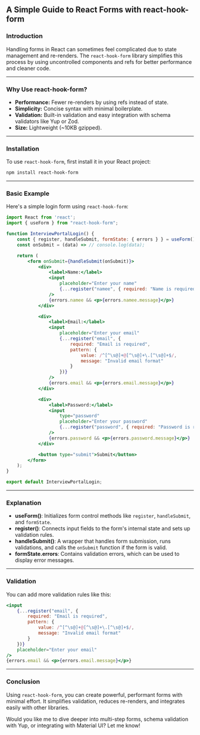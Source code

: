 ## A Simple Guide to React Forms with react-hook-form

### Introduction
Handling forms in React can sometimes feel complicated due to state management and re-renders. The `react-hook-form` library simplifies this process by using uncontrolled components and refs for better performance and cleaner code.

---

### Why Use react-hook-form?
- **Performance:** Fewer re-renders by using refs instead of state.
- **Simplicity:** Concise syntax with minimal boilerplate.
- **Validation:** Built-in validation and easy integration with schema validators like Yup or Zod.
- **Size:** Lightweight (~10KB gzipped).

---

### Installation
To use `react-hook-form`, first install it in your React project:

```bash
npm install react-hook-form
```

---

### Basic Example
Here's a simple login form using `react-hook-form`:

```jsx
import React from 'react';
import { useForm } from "react-hook-form";

function InterviewPortalLogin() {
    const { register, handleSubmit, formState: { errors } } = useForm();
    const onSubmit = (data) => // console.log(data);

    return (
        <form onSubmit={handleSubmit(onSubmit)}>
            <div>
                <label>Name:</label>
                <input 
                    placeholder="Enter your name" 
                    {...register("namee", { required: "Name is required" })} 
                />
                {errors.namee && <p>{errors.namee.message}</p>}
            </div>

            <div>
                <label>Email:</label>
                <input 
                    placeholder="Enter your email" 
                    {...register("email", { 
                        required: "Email is required", 
                        pattern: { 
                            value: /^[^\s@]+@[^\s@]+\.[^\s@]+$/, 
                            message: "Invalid email format" 
                        } 
                    })} 
                />
                {errors.email && <p>{errors.email.message}</p>}
            </div>

            <div>
                <label>Password:</label>
                <input 
                    type="password" 
                    placeholder="Enter your password" 
                    {...register("password", { required: "Password is required" })} 
                />
                {errors.password && <p>{errors.password.message}</p>}
            </div>

            <button type="submit">Submit</button>
        </form>
    );
}

export default InterviewPortalLogin;
```

---

### Explanation
- **useForm()**: Initializes form control methods like `register`, `handleSubmit`, and `formState`.
- **register()**: Connects input fields to the form's internal state and sets up validation rules.
- **handleSubmit()**: A wrapper that handles form submission, runs validations, and calls the `onSubmit` function if the form is valid.
- **formState.errors**: Contains validation errors, which can be used to display error messages.

---

### Validation
You can add more validation rules like this:

```jsx
<input 
    {...register("email", { 
        required: "Email is required", 
        pattern: { 
            value: /^[^\s@]+@[^\s@]+\.[^\s@]+$/, 
            message: "Invalid email format" 
        } 
    })} 
    placeholder="Enter your email"
/>
{errors.email && <p>{errors.email.message}</p>}
```

---

### Conclusion
Using `react-hook-form`, you can create powerful, performant forms with minimal effort. It simplifies validation, reduces re-renders, and integrates easily with other libraries.

Would you like me to dive deeper into multi-step forms, schema validation with Yup, or integrating with Material UI? Let me know!

